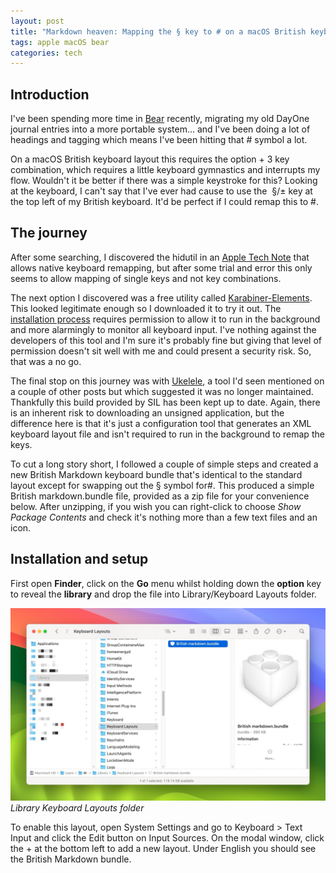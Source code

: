 ```yaml
---
layout: post
title: "Markdown heaven: Mapping the § key to # on a macOS British keyboard"
tags: apple macOS bear
categories: tech
---
```


## Introduction

I've been spending more time in [Bear](https://bear.app/) recently, migrating my old DayOne journal entries into a more portable system... and I've been doing a lot of headings and tagging which means I've been hitting that # symbol a lot.

On a macOS British keyboard layout this requires the option + 3 key combination, which requires a little keyboard gymnastics and interrupts my flow. Wouldn't it be better if there was a simple keystroke for this? Looking at the keyboard, I can't say that I've ever had cause to use the  §/± key at the top left of my British keyboard. It'd be perfect if I could remap this to #.

## The journey

After some searching, I discovered the hidutil in an [Apple Tech Note](https://developer.apple.com/library/archive/technotes/tn2450/_index.html) that allows native keyboard remapping, but after some trial and error this only seems to allow mapping of single keys and not key combinations.

The next option I discovered was a free utility called [Karabiner-Elements](https://karabiner-elements.pqrs.org/). This looked legitimate enough so I downloaded it to try it out. The [installation process](https://karabiner-elements.pqrs.org/docs/getting-started/installation/) requires permission to allow it to run in the background and more alarmingly to monitor all keyboard input. I've nothing against the developers of this tool and I'm sure it's probably fine but giving that level of permission doesn't sit well with me and could present a security risk. So, that was a no go.

The final stop on this journey was with [Ukelele](https://software.sil.org/ukelele/), a tool I'd seen mentioned on a couple of other posts but which suggested it was no longer maintained. Thankfully this build provided by SIL has been kept up to date. Again, there is an inherent risk to downloading an unsigned application, but the difference here is that it's just a configuration tool that generates an XML keyboard layout file and isn't required to run in the background to remap the keys.

To cut a long story short, I followed a couple of simple steps and created a new British Markdown keyboard bundle that's identical to the standard layout except for swapping out the § symbol for#. This produced a simple British markdown.bundle file, provided as a zip file for your convenience below. After unzipping, if you wish you can right-click to choose _Show Package Contents_ and check it's nothing more than a few text files and an icon.

## Installation and setup
First open **Finder**, click on the **Go** menu whilst holding down the **option** key to reveal the **library** and drop the file into Library/Keyboard Layouts folder.

![Keyboard Layouts folder](/assets/2024-05-10/keyboard-layouts-folder.jpg)
_Library Keyboard Layouts folder_

To enable this layout, open System Settings and go to Keyboard > Text Input and click the Edit button on Input Sources. On the modal window, click the + at the bottom left to add a new layout. Under English you should see the British Markdown bundle.